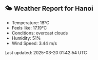 <!-- WEATHER-START -->
## 🌤 Weather Report for Hanoi

- Temperature: 18°C
- Feels like: 17.19°C
- Conditions: overcast clouds
- Humidity: 51%
- Wind Speed: 3.44 m/s

Last updated: 2025-03-20 01:42:54 UTC
<!-- WEATHER-END -->

